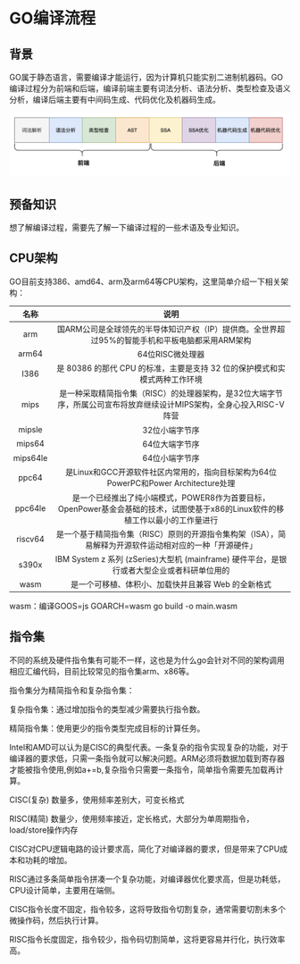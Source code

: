 # GO编译流程


## 背景
GO属于静态语言，需要编译才能运行，因为计算机只能实别二进制机器码。GO编译过程分为前端和后端，编译前端主要有词法分析、语法分析、类型检查及语义分析，编译后端主要有中间码生成、代码优化及机器码生成。

![1](./img/1.png)

## 预备知识
想了解编译过程，需要先了解一下编译过程的一些术语及专业知识。

## CPU架构

GO目前支持386、amd64、arm及arm64等CPU架构，这里简单介绍一下相关架构：

名称| 说明|
:---: | :----: |
arm|国ARM公司是全球领先的半导体知识产权（IP）提供商。全世界超过95%的智能手机和平板电脑都采用ARM架构
arm64 | 64位RISC微处理器
I386 | 是 80386 的那代 CPU 的标准，主要是支持 32 位的保护模式和实模式两种工作环境
mips | 是一种采取精简指令集（RISC）的处理器架构，是32位大端字节序，所属公司宣布将放弃继续设计MIPS架构，全身心投入RISC-V阵营
mipsle | 32位小端字节序
mips64 | 64位大端字节序
mips64le | 64位小端字节序
ppc64 | 是Linux和GCC开源软件社区内常用的，指向目标架构为64位PowerPC和Power Architecture处理
ppc64le | 是一个已经推出了纯小端模式，POWER8作为首要目标，OpenPower基金会基础的技术，试图使基于x86的Linux软件的移植工作以最小的工作量进行
riscv64 | 是一个基于精简指令集（RISC）原则的开源指令集构架（ISA），简易解释为开源软件运动相对应的一种「开源硬件」
s390x | IBM System z 系列 (zSeries)大型机 (mainframe) 硬件平台，是银行或者大型企业或者科研单位用的
wasm | 是一个可移植、体积小、加载快并且兼容 Web 的全新格式

wasm：编译GOOS=js GOARCH=wasm go build -o main.wasm


## 指令集

不同的系统及硬件指令集有可能不一样，这也是为什么go会针对不同的架构调用相应汇编代码，目前比较常见的指令集arm、x86等。

指令集分为精简指令和复杂指令集：

复杂指令集：通过增加指令的类型减少需要执行指令数。

精简指令集：使用更少的指令类型完成目标的计算任务。

Intel和AMD可以认为是CISC的典型代表。一条复杂的指令实现复杂的功能，对于编译器的要求低，只需一条指令就可以解决问题。ARM必须将数据加载到寄存器才能被指令使用,例如a+=b,复杂指令只需要一条指令，简单指令需要先加载再计算。


CISC(复杂)	数量多，使用频率差别大，可变长格式

RISC(精简)	数量少，使用频率接近，定长格式，大部分为单周期指令，load/store操作内存


CISC对CPU逻辑电路的设计要求高，简化了对编译器的要求，但是带来了CPU成本和功耗的增加。

RISC通过多条简单指令拼凑一个复杂功能，对编译器优化要求高，但是功耗低，CPU设计简单，主要用在端侧。

CISC指令长度不固定，指令较多，这将导致指令切割复杂，通常需要切割未多个微操作码，然后执行计算。

RISC指令长度固定，指令较少，指令码切割简单，这将更容易并行化，执行效率高。




